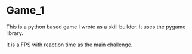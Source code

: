 # Game_1
This is a python based game I wrote as a skill builder. It uses the pygame library. 

It is a FPS with reaction time as the main challenge. 
